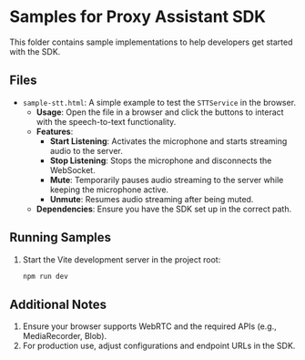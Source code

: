 # Samples for Proxy Assistant SDK

This folder contains sample implementations to help developers get started with the SDK.

## Files

- `sample-stt.html`: A simple example to test the `STTService` in the browser.
  - **Usage**: Open the file in a browser and click the buttons to interact with the speech-to-text functionality.
  - **Features**:
    - **Start Listening**: Activates the microphone and starts streaming audio to the server.
    - **Stop Listening**: Stops the microphone and disconnects the WebSocket.
    - **Mute**: Temporarily pauses audio streaming to the server while keeping the microphone active.
    - **Unmute**: Resumes audio streaming after being muted.
  - **Dependencies**: Ensure you have the SDK set up in the correct path.

## Running Samples

1. Start the Vite development server in the project root:
   ```bash
   npm run dev
   ```



## Additional Notes
1. Ensure your browser supports WebRTC and the required APIs (e.g., MediaRecorder, Blob).
2. For production use, adjust configurations and endpoint URLs in the SDK.

